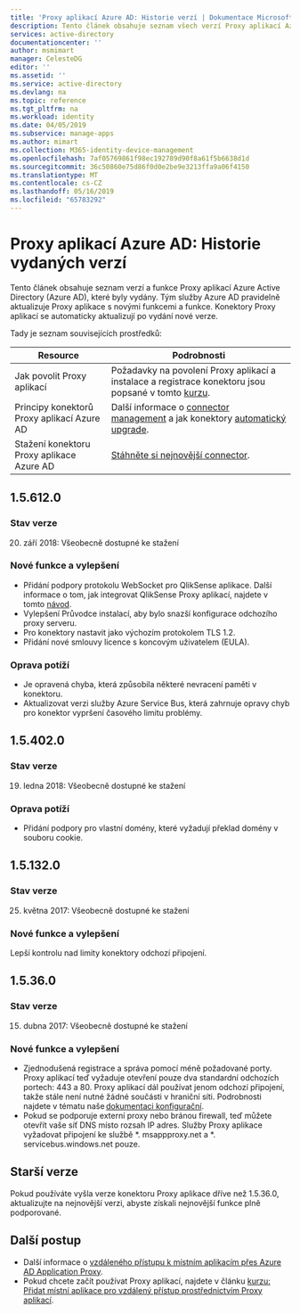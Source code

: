 ```yaml
---
title: 'Proxy aplikací Azure AD: Historie verzí | Dokumentace Microsoftu'
description: Tento článek obsahuje seznam všech verzí Proxy aplikací Azure AD a popisuje nové funkce a opravené problémy
services: active-directory
documentationcenter: ''
author: msmimart
manager: CelesteDG
editor: ''
ms.assetid: ''
ms.service: active-directory
ms.devlang: na
ms.topic: reference
ms.tgt_pltfrm: na
ms.workload: identity
ms.date: 04/05/2019
ms.subservice: manage-apps
ms.author: mimart
ms.collection: M365-identity-device-management
ms.openlocfilehash: 7af05769861f98ec192789d90f8a61f5b6638d1d
ms.sourcegitcommit: 36c50860e75d86f0d0e2be9e3213ffa9a06f4150
ms.translationtype: MT
ms.contentlocale: cs-CZ
ms.lasthandoff: 05/16/2019
ms.locfileid: "65783292"
---
```

# <a name="azure-ad-application-proxy-version-release-history"></a>Proxy aplikací Azure AD: Historie vydaných verzí
Tento článek obsahuje seznam verzí a funkce Proxy aplikací Azure Active Directory (Azure AD), které byly vydány. Tým služby Azure AD pravidelně aktualizuje Proxy aplikace s novými funkcemi a funkce. Konektory Proxy aplikací se automaticky aktualizují po vydání nové verze.

Tady je seznam souvisejících prostředků:

Resource |  Podrobnosti
--------- | --------- |
Jak povolit Proxy aplikací | Požadavky na povolení Proxy aplikací a instalace a registrace konektoru jsou popsané v tomto [kurzu](application-proxy-add-on-premises-application.md).
Principy konektorů Proxy aplikací Azure AD | Další informace o [connector management](application-proxy-connectors.md) a jak konektory [automatický upgrade](application-proxy-connectors.md#automatic-updates).
Stažení konektoru Proxy aplikace Azure AD |  [Stáhněte si nejnovější connector](https://download.msappproxy.net/subscription/d3c8b69d-6bf7-42be-a529-3fe9c2e70c90/connector/download).

## <a name="156120"></a>1.5.612.0

### <a name="release-status"></a>Stav verze

20. září 2018: Všeobecně dostupné ke stažení

### <a name="new-features-and-improvements"></a>Nové funkce a vylepšení

- Přidání podpory protokolu WebSocket pro QlikSense aplikace. Další informace o tom, jak integrovat QlikSense Proxy aplikací, najdete v tomto [návod](application-proxy-qlik.md). 
- Vylepšení Průvodce instalací, aby bylo snazší konfigurace odchozího proxy serveru. 
- Pro konektory nastavit jako výchozím protokolem TLS 1.2. 
- Přidání nové smlouvy licence s koncovým uživatelem (EULA).  

### <a name="fixed-issues"></a>Oprava potíží

- Je opravená chyba, která způsobila některé nevracení paměti v konektoru.
- Aktualizovat verzi služby Azure Service Bus, která zahrnuje opravy chyb pro konektor vypršení časového limitu problémy.

## <a name="154020"></a>1.5.402.0

### <a name="release-status"></a>Stav verze

19. ledna 2018: Všeobecně dostupné ke stažení

### <a name="fixed-issues"></a>Oprava potíží

- Přidání podpory pro vlastní domény, které vyžadují překlad domény v souboru cookie.

## <a name="151320"></a>1.5.132.0

### <a name="release-status"></a>Stav verze 

25. května 2017: Všeobecně dostupné ke stažení 

### <a name="new-features-and-improvements"></a>Nové funkce a vylepšení 

Lepší kontrolu nad limity konektory odchozí připojení. 

## <a name="15360"></a>1.5.36.0

### <a name="release-status"></a>Stav verze

15. dubna 2017: Všeobecně dostupné ke stažení

### <a name="new-features-and-improvements"></a>Nové funkce a vylepšení

- Zjednodušená registrace a správa pomocí méně požadované porty. Proxy aplikací teď vyžaduje otevření pouze dva standardní odchozích portech: 443 a 80. Proxy aplikací dál používat jenom odchozí připojení, takže stále není nutné žádné součásti v hraniční síti. Podrobnosti najdete v tématu naše [dokumentaci konfigurační](application-proxy-add-on-premises-application.md).  
- Pokud se podporuje externí proxy nebo bránou firewall, teď můžete otevřít vaše síť DNS místo rozsah IP adres. Služby Proxy aplikace vyžadovat připojení ke službě *. msappproxy.net a *. servicebus.windows.net pouze.


## <a name="earlier-versions"></a>Starší verze

Pokud používáte vyšla verze konektoru Proxy aplikace dříve než 1.5.36.0, aktualizujte na nejnovější verzi, abyste získali nejnovější funkce plně podporované.

## <a name="next-steps"></a>Další postup
- Další informace o [vzdáleného přístupu k místním aplikacím přes Azure AD Application Proxy](application-proxy.md).
- Pokud chcete začít používat Proxy aplikací, najdete v článku [kurzu: Přidat místní aplikace pro vzdálený přístup prostřednictvím Proxy aplikací](application-proxy-add-on-premises-application.md).
